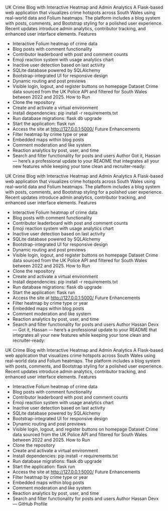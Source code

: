 UK Crime Blog with Interactive Heatmap and Admin Analytics
A Flask-based web application that visualizes crime hotspots across South Wales using real-world data and Folium heatmaps. The platform includes a blog system with posts, comments, and Bootstrap styling for a polished user experience. Recent updates introduce admin analytics, contributor tracking, and enhanced user interface elements.
Features
- Interactive Folium heatmap of crime data
- Blog posts with comment functionality
- Contributor leaderboard with post and comment counts
- Emoji reaction system with usage analytics chart
- Inactive user detection based on last activity
- SQLite database powered by SQLAlchemy
- Bootstrap-integrated UI for responsive design
- Dynamic routing and post previews
- Visible login, logout, and register buttons on homepage
Dataset
Crime data sourced from the UK Police API and filtered for South Wales between 2022 and 2025.
How to Run
- Clone the repository
- Create and activate a virtual environment
- Install dependencies: pip install -r requirements.txt
- Run database migrations: flask db upgrade
- Start the application: flask run
- Access the site at http://127.0.0.1:5000/
Future Enhancements
- Filter heatmap by crime type or year
- Embedded maps within blog posts
- Comment moderation and like system
- Reaction analytics by post, user, and time
- Search and filter functionality for posts and users
Author
Got it, Hassan — here’s a professional update to your README that integrates all your new features while keeping your tone clean and recruiter-ready:

UK Crime Blog with Interactive Heatmap and Admin Analytics
A Flask-based web application that visualizes crime hotspots across South Wales using real-world data and Folium heatmaps. The platform includes a blog system with posts, comments, and Bootstrap styling for a polished user experience. Recent updates introduce admin analytics, contributor tracking, and enhanced user interface elements.
Features
- Interactive Folium heatmap of crime data
- Blog posts with comment functionality
- Contributor leaderboard with post and comment counts
- Emoji reaction system with usage analytics chart
- Inactive user detection based on last activity
- SQLite database powered by SQLAlchemy
- Bootstrap-integrated UI for responsive design
- Dynamic routing and post previews
- Visible login, logout, and register buttons on homepage
Dataset
Crime data sourced from the UK Police API and filtered for South Wales between 2022 and 2025.
How to Run
- Clone the repository
- Create and activate a virtual environment
- Install dependencies: pip install -r requirements.txt
- Run database migrations: flask db upgrade
- Start the application: flask run
- Access the site at http://127.0.0.1:5000/
Future Enhancements
- Filter heatmap by crime type or year
- Embedded maps within blog posts
- Comment moderation and like system
- Reaction analytics by post, user, and time
- Search and filter functionality for posts and users
Author
Hassan Devx — Got it, Hassan — here’s a professional update to your README that integrates all your new features while keeping your tone clean and recruiter-ready:

UK Crime Blog with Interactive Heatmap and Admin Analytics
A Flask-based web application that visualizes crime hotspots across South Wales using real-world data and Folium heatmaps. The platform includes a blog system with posts, comments, and Bootstrap styling for a polished user experience. Recent updates introduce admin analytics, contributor tracking, and enhanced user interface elements.
Features
- Interactive Folium heatmap of crime data
- Blog posts with comment functionality
- Contributor leaderboard with post and comment counts
- Emoji reaction system with usage analytics chart
- Inactive user detection based on last activity
- SQLite database powered by SQLAlchemy
- Bootstrap-integrated UI for responsive design
- Dynamic routing and post previews
- Visible login, logout, and register buttons on homepage
Dataset
Crime data sourced from the UK Police API and filtered for South Wales between 2022 and 2025.
How to Run
- Clone the repository
- Create and activate a virtual environment
- Install dependencies: pip install -r requirements.txt
- Run database migrations: flask db upgrade
- Start the application: flask run
- Access the site at http://127.0.0.1:5000/
Future Enhancements
- Filter heatmap by crime type or year
- Embedded maps within blog posts
- Comment moderation and like system
- Reaction analytics by post, user, and time
- Search and filter functionality for posts and users
Author
Hassan Devx — GitHub Profile


